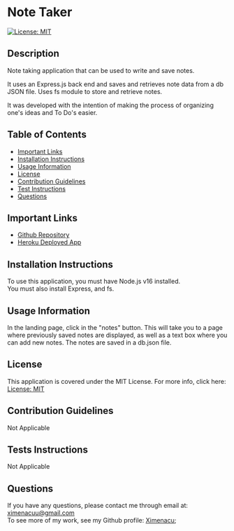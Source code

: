 # Note Taker

[![License: MIT](https://img.shields.io/badge/License-MIT-yellow.svg)](https://opensource.org/licenses/MIT)

## Description 
Note taking application  that can be used to write and save notes.

It uses an Express.js back end and saves and retrieves note data from a db JSON file. Uses fs module to store and retrieve notes. 

It was developed with the intention of making the process of organizing one's ideas and To Do's easier. 


## Table of Contents 
* [Important Links](#important-links)
* [Installation Instructions](#installation-instructions)
* [Usage Information](#usage-information)
* [License](#license)
* [Contribution Guidelines](#contribution-guidelines)
* [Test Instructions](#tests-instructions)
* [Questions](#questions)

## Important Links 
* [Github Repository](https://github.com/Ximenacu/Note-Taker-with-Express-CH11-)
* [Heroku Deployed App]()


## Installation Instructions
To use this application, you must have Node.js v16 installed. <br/>
You must also install Express, and fs.


## Usage Information
In the landing page, click in the "notes" button. This will take you to a page where previously saved notes are displayed, as well as a text box where you can add new notes. 
The notes are saved in a db.json file. 

## License
This application is covered under the MIT License. For more info, click here: [License: MIT](https://opensource.org/licenses/MIT)

## Contribution Guidelines
Not Applicable

## Tests Instructions
Not Applicable

## Questions
 If you have any questions, please contact me through email at: ximenacuu@gmail.com  <br/>
To see more of my work, see my Github profile: [Ximenacu](https://github.com/Ximenacu);
